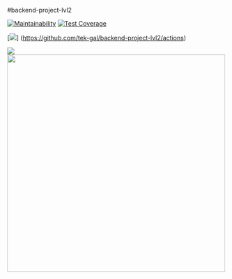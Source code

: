 #backend-project-lvl2



[![Maintainability](https://api.codeclimate.com/v1/badges/a07d184d984f7432f561/maintainability)](https://codeclimate.com/github/tek-gal/backend-project-lvl2/maintainability)
[![Test Coverage](https://api.codeclimate.com/v1/badges/a07d184d984f7432f561/test_coverage)](https://codeclimate.com/github/tek-gal/backend-project-lvl2/test_coverage)

[![](https://github.com/tek-gal/backend-project-lvl2/workflows/Node%20CI/badge.svg)]
(https://github.com/tek-gal/backend-project-lvl2/actions)

<a href="https://github.com/tek-gal/backend-project-lvl2/actions">
  <img src="https://github.com/tek-gal/backend-project-lvl2/workflows/Node%20CI/badge.svg"/>
</a>
<br>
<a href="https://asciinema.org/a/D6zQ0Mda7rmczOKd8POyDOMk6">
  <img src="https://asciinema.org/a/D6zQ0Mda7rmczOKd8POyDOMk6.png" width="500"/>
</a>
